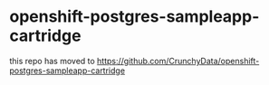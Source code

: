 # openshift-postgres-sampleapp-cartridge

this repo has moved to https://github.com/CrunchyData/openshift-postgres-sampleapp-cartridge
